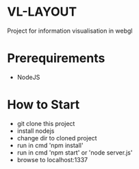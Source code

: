 VL-LAYOUT
==========
Project for information visualisation in webgl

Prerequirements
==========
- NodeJS

How to Start
==========
- git clone this project
- install nodejs
- change dir to cloned project
- run in cmd 'npm install'
- run in cmd 'npm start' or 'node server.js'
- browse to localhost:1337